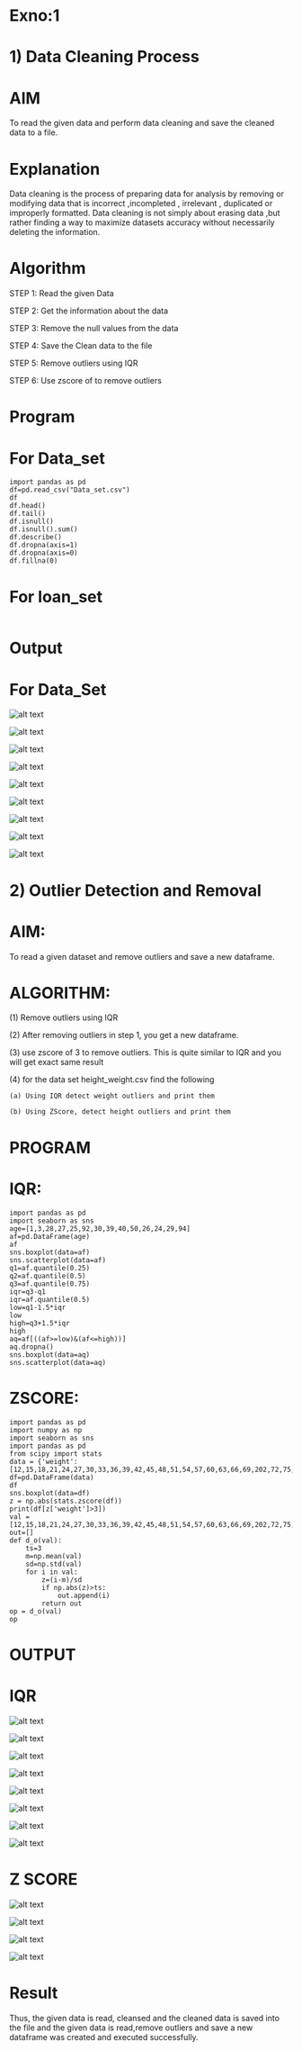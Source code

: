 # Exno:1
# 1) Data Cleaning Process

# AIM
To read the given data and perform data cleaning and save the cleaned data to a file.

# Explanation
Data cleaning is the process of preparing data for analysis by removing or modifying data that is incorrect ,incompleted , irrelevant , duplicated or improperly formatted. Data cleaning is not simply about erasing data ,but rather finding a way to maximize datasets accuracy without necessarily deleting the information.

# Algorithm
STEP 1: Read the given Data

STEP 2: Get the information about the data

STEP 3: Remove the null values from the data

STEP 4: Save the Clean data to the file

STEP 5: Remove outliers using IQR

STEP 6: Use zscore of to remove outliers

# Program
# For Data_set
```
import pandas as pd
df=pd.read_csv("Data_set.csv")
df
df.head()
df.tail()
df.isnull()
df.isnull().sum()
df.describe()
df.dropna(axis=1)
df.dropna(axis=0)
df.fillna(0)

```
# For loan_set
```

```
 # Output
 # For Data_Set
 ![alt text](image-1.png)

 ![alt text](image-2.png)

 ![alt text](image-3.png)

 ![alt text](image-4.png)

 ![alt text](image-17.png)

 ![alt text](image-20.png)

 ![alt text](image-5.png)

 ![alt text](image-6.png)

 ![alt text](image.png)

# 2) Outlier Detection and Removal

# AIM:
To read a given dataset and remove outliers and save a new dataframe.

# ALGORITHM:
(1) Remove outliers using IQR

(2) After removing outliers in step 1, you get a new dataframe.

(3) use zscore of 3 to remove outliers. This is quite similar to IQR and you will get exact same result

(4) for the data set height_weight.csv find the following

    (a) Using IQR detect weight outliers and print them

    (b) Using ZScore, detect height outliers and print them

# PROGRAM
# IQR:
```
import pandas as pd
import seaborn as sns
age=[1,3,28,27,25,92,30,39,40,50,26,24,29,94]
af=pd.DataFrame(age)
af
sns.boxplot(data=af)
sns.scatterplot(data=af)
q1=af.quantile(0.25)
q2=af.quantile(0.5)
q3=af.quantile(0.75)
iqr=q3-q1
iqr=af.quantile(0.5)
low=q1-1.5*iqr
low
high=q3+1.5*iqr
high
aq=af[((af>=low)&(af<=high))]
aq.dropna()
sns.boxplot(data=aq)
sns.scatterplot(data=aq)
```
# ZSCORE:
```
import pandas as pd
import numpy as np
import seaborn as sns
import pandas as pd
from scipy import stats
data = {'weight':[12,15,18,21,24,27,30,33,36,39,42,45,48,51,54,57,60,63,66,69,202,72,75,78,81,84,232,87,90,93,96,99,258]}
df=pd.DataFrame(data)
df
sns.boxplot(data=df)
z = np.abs(stats.zscore(df))
print(df[z['weight']>3])
val =[12,15,18,21,24,27,30,33,36,39,42,45,48,51,54,57,60,63,66,69,202,72,75,78,81,84,232,87,90,93,96,99,258]
out=[]
def d_o(val):
    ts=3
    m=np.mean(val)
    sd=np.std(val)
    for i in val:
        z=(i-m)/sd
        if np.abs(z)>ts:
            out.append(i)
        return out
op = d_o(val)
op
```
# OUTPUT
# IQR
![alt text](image-7.png)

![alt text](image-8.png)

![alt text](image-9.png)

![alt text](image-10.png)

![alt text](image-11.png)

![alt text](image-12.png)

![alt text](image-13.png)

![alt text](image-14.png)

# Z SCORE
![alt text](image-15.png)

![alt text](image-16.png)

![alt text](image-18.png)

![alt text](image-19.png)

# Result
Thus, the given data is read, cleansed and the cleaned data is saved into the file and the given data is read,remove outliers and save a new dataframe was created and executed successfully.

